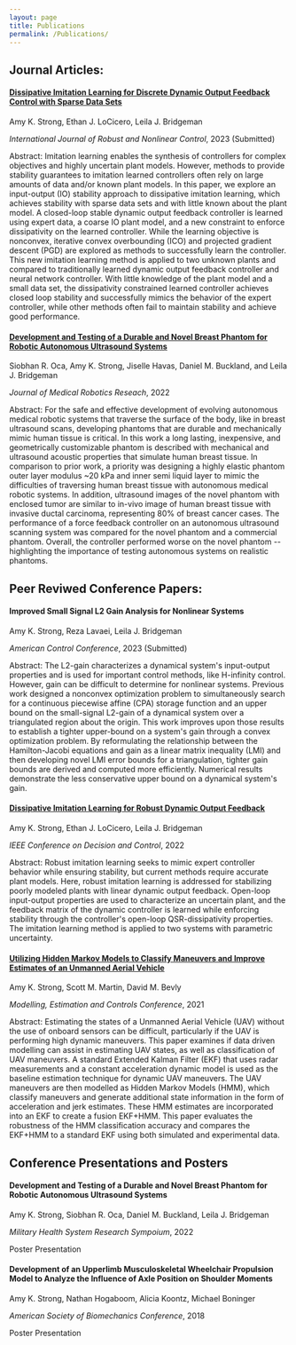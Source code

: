 ```yaml
---
layout: page
title: Publications
permalink: /Publications/
---
```


## Journal Articles:

#### [Dissipative Imitation Learning for Discrete Dynamic Output Feedback Control with Sparse Data Sets](https://arxiv.org/abs/2309.06658)
Amy K. Strong, Ethan J. LoCicero, Leila J. Bridgeman

*International Journal of Robust and Nonlinear Control*, 2023 (Submitted)

Abstract:
Imitation learning enables the synthesis of controllers for complex objectives and highly uncertain plant models. However, methods to provide stability guarantees to imitation learned controllers often rely on large amounts of data and/or known plant models. In this paper, we explore an input-output (IO) stability approach to dissipative imitation learning, which achieves stability with sparse data sets and with little known about the plant model. A closed-loop stable dynamic output feedback controller is learned using expert data, a coarse IO plant model, and a new constraint to enforce dissipativity on the learned controller. While the learning objective is nonconvex, iterative convex overbounding (ICO) and projected gradient descent (PGD) are explored as methods to successfully learn the controller. This new imitation learning method is applied to two unknown plants and compared to traditionally learned dynamic output feedback controller and neural network controller. With little knowledge of the plant model and a small data set, the dissipativity constrained learned controller achieves closed loop stability and successfully mimics the behavior of the expert controller, while other methods often fail to maintain stability and achieve good performance.

#### [Development and Testing of a Durable and Novel Breast Phantom for Robotic Autonomous Ultrasound Systems](https://www.worldscientific.com/doi/abs/10.1142/S2424905X22410100?cookieSet=1)
Siobhan R. Oca, Amy K. Strong, Jiselle Havas, Daniel M. Buckland, and Leila J. Bridgeman

*Journal of Medical Robotics Reseach*, 2022

Abstract:
For the safe and effective development of evolving autonomous medical robotic systems that traverse the surface of the body, like in breast ultrasound scans, developing phantoms that are durable and mechanically mimic human tissue is critical. In this work a long lasting, inexpensive, and geometrically customizable phantom is described with mechanical and ultrasound acoustic properties that simulate human breast tissue. In comparison to prior work, a priority was designing a highly elastic phantom outer layer modulus ~20 kPa and inner semi liquid layer to mimic the difficulties of traversing human breast tissue with autonomous medical robotic systems. In addition, ultrasound images of the novel phantom with enclosed tumor are similar to in-vivo image of human breast tissue with invasive ductal carcinoma, representing 80\% of breast cancer cases. The performance of a force feedback controller on an autonomous ultrasound scanning system was compared for the novel phantom and a commercial phantom. Overall, the controller performed worse on the novel phantom -- highlighting the importance of testing autonomous systems on realistic phantoms.

## Peer Reviwed Conference Papers:

#### Improved Small Signal L2 Gain Analysis for Nonlinear Systems
Amy K. Strong, Reza Lavaei, Leila J. Bridgeman

*American Control Conference*, 2023 (Submitted)

Abstract: The L2-gain characterizes a dynamical system's input-output properties and is used for important control methods, like H-infinity control. However, gain can be difficult to determine for nonlinear systems. Previous work designed a nonconvex optimization problem to simultaneously search for a continuous piecewise affine (CPA) storage function and an upper bound on the small-signal L2-gain of a dynamical system over a triangulated region about the origin. This work improves upon those results to establish a tighter upper-bound on a system's gain through a convex optimization problem. By reformulating the relationship between the Hamilton-Jacobi equations and gain as a linear matrix inequality (LMI) and then developing novel LMI error bounds for a triangulation, tighter gain bounds are derived and computed more efficiently. Numerical results demonstrate the less conservative upper bound on a dynamical system's gain.

#### [Dissipative Imitation Learning for Robust Dynamic Output Feedback](https://arxiv.org/abs/2210.00979) 
Amy K. Strong, Ethan J. LoCicero, Leila J. Bridgeman

*IEEE Conference on Decision and Control*, 2022

Abstract: 
Robust imitation learning seeks to mimic expert controller behavior while ensuring stability, but current methods require accurate plant models. Here, robust imitation learning is addressed for stabilizing poorly modeled plants with linear dynamic output feedback. Open-loop input-output properties are used to characterize an uncertain plant, and the feedback matrix of the dynamic controller is learned while enforcing stability through the controller's open-loop QSR-dissipativity properties. The imitation learning method is applied to two systems with parametric uncertainty.

#### [Utilizing Hidden Markov Models to Classify Maneuvers and Improve Estimates of an Unmanned Aerial Vehicle](https://www.sciencedirect.com/science/article/pii/S2405896321022588)
Amy K. Strong, Scott M. Martin, David M. Bevly

*Modelling, Estimation and Controls Conference*, 2021

Abstract:
Estimating the states of a Unmanned Aerial Vehicle (UAV) without the use of onboard sensors can be difficult, particularly if the UAV is performing high dynamic maneuvers. This paper examines if data driven modelling can assist in estimating UAV states, as well as classification of UAV maneuvers. A standard Extended Kalman Filter (EKF) that uses radar measurements and a constant acceleration dynamic model is used as the baseline estimation technique for dynamic UAV maneuvers. The UAV maneuvers are then modelled as Hidden Markov Models (HMM), which classify maneuvers and generate additional state information in the form of acceleration and jerk estimates. These HMM estimates are incorporated into an EKF to create a fusion EKF+HMM. This paper evaluates the robustness of the HMM classification accuracy and compares the EKF+HMM to a standard EKF using both simulated and experimental data.


## Conference Presentations and Posters

#### Development and Testing of a Durable and Novel Breast Phantom for Robotic Autonomous Ultrasound Systems
Amy K. Strong, Siobhan R. Oca, Daniel M. Buckland, Leila J. Bridgeman

*Military Health System Research Sympoium*, 2022 

Poster Presentation

#### Development of an Upperlimb Musculoskeletal Wheelchair Propulsion Model to Analyze the Influence of Axle Position on Shoulder Moments
Amy K. Strong, Nathan Hogaboom, Alicia Koontz, Michael Boninger

*American Society of Biomechanics Conference*, 2018

Poster Presentation
